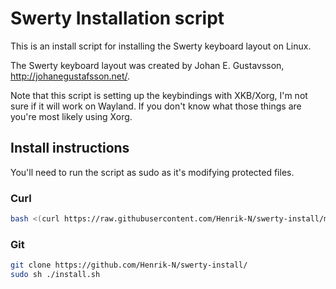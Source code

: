 # Swerty Installation script
This is an install script for installing the Swerty keyboard layout on Linux.

The Swerty keyboard layout was created by Johan E. Gustavsson, http://johanegustafsson.net/.

Note that this script is setting up the keybindings with XKB/Xorg, I'm not sure if it will work on Wayland. If you don't know what those things are you're most likely using Xorg.


## Install instructions

You'll need to run the script as sudo as it's modifying protected files.

### Curl
```bash
bash <(curl https://raw.githubusercontent.com/Henrik-N/swerty-install/main/install.sh)
```
### Git
```bash
git clone https://github.com/Henrik-N/swerty-install/
sudo sh ./install.sh
```
